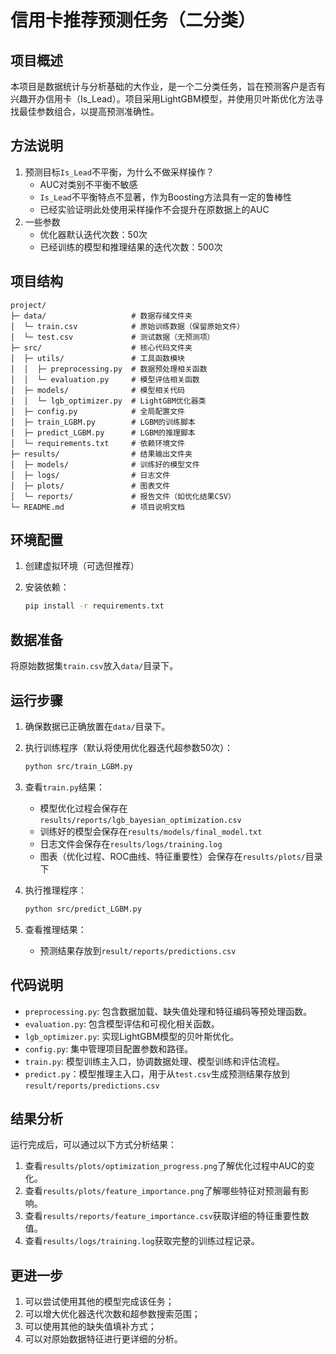 # 信用卡推荐预测任务（二分类）

## 项目概述

本项目是数据统计与分析基础的大作业，是一个二分类任务，旨在预测客户是否有兴趣开办信用卡（Is_Lead）。项目采用LightGBM模型，并使用贝叶斯优化方法寻找最佳参数组合，以提高预测准确性。

## 方法说明

1. 预测目标`Is_Lead`不平衡，为什么不做采样操作？
   + AUC对类别不平衡不敏感
   + `Is_Lead`不平衡特点不显著，作为Boosting方法具有一定的鲁棒性
   + 已经实验证明此处使用采样操作不会提升在原数据上的AUC
2. 一些参数
   + 优化器默认迭代次数：50次
   + 已经训练的模型和推理结果的迭代次数：500次

## 项目结构

```
project/
├─ data/                   # 数据存储文件夹
│  └─ train.csv            # 原始训练数据（保留原始文件）
│  └─ test.csv             # 测试数据（无预测项）
├─ src/                    # 核心代码文件夹
│  ├─ utils/               # 工具函数模块
│  │  ├─ preprocessing.py  # 数据预处理相关函数
│  │  └─ evaluation.py     # 模型评估相关函数
│  ├─ models/              # 模型相关代码
│  │  └─ lgb_optimizer.py  # LightGBM优化器类
│  ├─ config.py            # 全局配置文件
│  ├─ train_LGBM.py        # LGBM的训练脚本
│  ├─ predict_LGBM.py      # LGBM的推理脚本
│  └─ requirements.txt     # 依赖环境文件
├─ results/                # 结果输出文件夹
│  ├─ models/              # 训练好的模型文件
│  ├─ logs/                # 日志文件
│  ├─ plots/               # 图表文件
│  └─ reports/             # 报告文件（如优化结果CSV）
└─ README.md               # 项目说明文档
```

## 环境配置

1. 创建虚拟环境（可选但推荐）


2. 安装依赖：

   ```bash
   pip install -r requirements.txt
   ```

## 数据准备

将原始数据集`train.csv`放入`data/`目录下。

## 运行步骤

1. 确保数据已正确放置在`data/`目录下。

2. 执行训练程序（默认将使用优化器迭代超参数50次）：

   ```bash
   python src/train_LGBM.py
   ```

3. 查看`train.py`结果：

   - 模型优化过程会保存在`results/reports/lgb_bayesian_optimization.csv`
   - 训练好的模型会保存在`results/models/final_model.txt`
   - 日志文件会保存在`results/logs/training.log`
   - 图表（优化过程、ROC曲线、特征重要性）会保存在`results/plots/`目录下

4. 执行推理程序：

   ```bash
   python src/predict_LGBM.py
   ```

5. 查看推理结果：

   - 预测结果存放到`result/reports/predictions.csv`

## 代码说明

- `preprocessing.py`: 包含数据加载、缺失值处理和特征编码等预处理函数。
- `evaluation.py`: 包含模型评估和可视化相关函数。
- `lgb_optimizer.py`: 实现LightGBM模型的贝叶斯优化。
- `config.py`: 集中管理项目配置参数和路径。
- `train.py`: 模型训练主入口，协调数据处理、模型训练和评估流程。
- `predict.py`：模型推理主入口，用于从`test.csv`生成预测结果存放到`result/reports/predictions.csv`

## 结果分析

运行完成后，可以通过以下方式分析结果：

1. 查看`results/plots/optimization_progress.png`了解优化过程中AUC的变化。
2. 查看`results/plots/feature_importance.png`了解哪些特征对预测最有影响。
3. 查看`results/reports/feature_importance.csv`获取详细的特征重要性数值。
4. 查看`results/logs/training.log`获取完整的训练过程记录。  

## 更进一步

1. 可以尝试使用其他的模型完成该任务；
2. 可以增大优化器迭代次数和超参数搜索范围；
3. 可以使用其他的缺失值填补方式；
4. 可以对原始数据特征进行更详细的分析。
